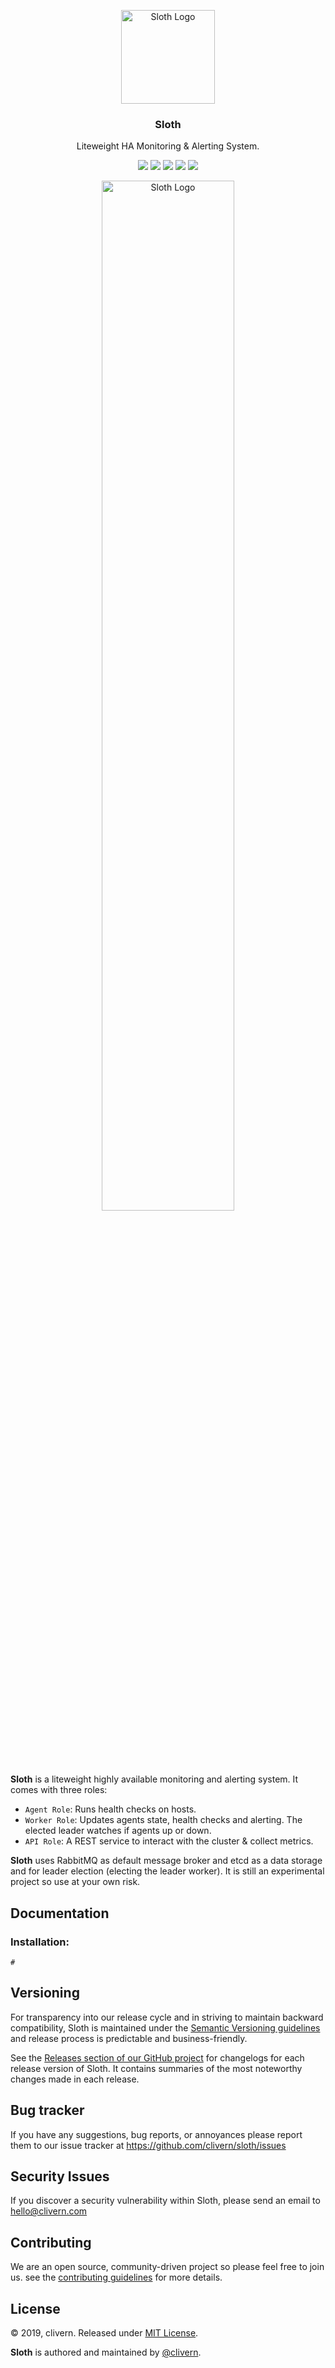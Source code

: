 <p align="center">
    <img alt="Sloth Logo" src="https://raw.githubusercontent.com/clivern/sloth/master/assets/img/gopher.png?v=0.0.1" width="150" />
    <h3 align="center">Sloth</h3>
    <p align="center">Liteweight HA Monitoring & Alerting System.</p>
    <p align="center">
        <a href="https://godoc.org/github.com/clivern/sloth"><img src="https://godoc.org/github.com/clivern/sloth?status.svg"></a>
        <a href="https://travis-ci.org/clivern/Sloth"><img src="https://travis-ci.org/clivern/Sloth.svg?branch=master"></a>
        <a href="https://github.com/clivern/Sloth/releases"><img src="https://img.shields.io/badge/Version-0.0.1-red.svg"></a>
        <a href="https://goreportcard.com/report/github.com/clivern/Sloth"><img src="https://goreportcard.com/badge/github.com/clivern/Sloth?v=0.0.1"></a>
        <a href="https://github.com/clivern/Sloth/blob/master/LICENSE"><img src="https://img.shields.io/badge/LICENSE-MIT-orange.svg"></a>
    </p>
</p>

<p align="center">
    <img alt="Sloth Logo" src="https://raw.githubusercontent.com/clivern/Sloth/master/assets/img/diagram.png?v=0.1.0" width="65%" />
</p>


**Sloth** is a liteweight highly available monitoring and alerting system. It comes with three roles:
 * `Agent Role`: Runs health checks on hosts.
 * `Worker Role`: Updates agents state, health checks and alerting. The elected leader watches if agents up or down.
 * `API Role`: A REST service to interact with the cluster & collect metrics.

**Sloth** uses RabbitMQ as default message broker and etcd as a data storage and for leader election (electing the leader worker). It is still an experimental project so use at your own risk.


## Documentation

### Installation:

```golang
#
```


## Versioning

For transparency into our release cycle and in striving to maintain backward compatibility, Sloth is maintained under the [Semantic Versioning guidelines](https://semver.org/) and release process is predictable and business-friendly.

See the [Releases section of our GitHub project](https://github.com/clivern/sloth/releases) for changelogs for each release version of Sloth. It contains summaries of the most noteworthy changes made in each release.


## Bug tracker

If you have any suggestions, bug reports, or annoyances please report them to our issue tracker at https://github.com/clivern/sloth/issues


## Security Issues

If you discover a security vulnerability within Sloth, please send an email to [hello@clivern.com](mailto:hello@clivern.com)


## Contributing

We are an open source, community-driven project so please feel free to join us. see the [contributing guidelines](CONTRIBUTING.md) for more details.


## License

© 2019, clivern. Released under [MIT License](https://opensource.org/licenses/mit-license.php).

**Sloth** is authored and maintained by [@clivern](http://github.com/clivern).
